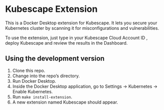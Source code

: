# Kubescape Extension

This is a Docker Desktop extension for Kubescape.
It lets you secure your Kubernetes cluster by scanning it for misconfigurations and vulnerabilities.

To use the extension, just type in your Kubescape Cloud Account ID , deploy Kubescape and review the results in the Dashboard.

## Using the development version

1. Clone this repo.
2. Change into the repo’s directory.
3. Run Docker Desktop.
4. Inside the Docker Desktop application, go to Settings → Kubernetes → Enable Kubernetes.
5. Run `make install-extension`.
6. A new extension named Kubescape should appear.
